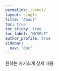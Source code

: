 ```yaml
---
permalink: /about/
layout: single
title: "About"
toc: true
toc_sticky: true
toc_label: "MYSELF"
author_profile: true
sidebar:
  nav: "doc"
---
```




원하는 자기소개 상세 내용